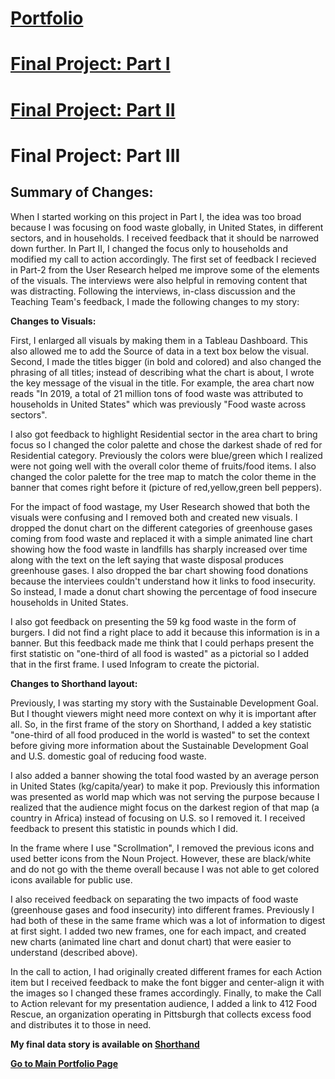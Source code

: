 # [Portfolio](https://mahrukh-k.github.io/Portfolio/)

# [Final Project: Part I](https://mahrukh-k.github.io/Portfolio/Final_Project_Part1_Mahrukh.html)

# [Final Project: Part II](https://mahrukh-k.github.io/Portfolio/Final_Project_Part2_Mahrukh.html)

# Final Project: Part III

## Summary of Changes:
When I started working on this project in Part I, the idea was too broad because I was focusing on food waste globally, in United States, in different sectors, and in households. I received feedback that it should be narrowed down further. In Part II, I changed the focus only to households and modified my call to action accordingly. The first set of feedback I recieved in Part-2 from the User Research helped me improve some of the elements of the visuals. The interviews were also helpful in removing content that was distracting. Following the interviews, in-class discussion and the Teaching Team's feedback, I made the following changes to my story:

**Changes to Visuals:**

First, I enlarged all visuals by making them in a Tableau Dashboard. This also allowed me to add the Source of data in a text box below the visual. Second, I made the titles bigger (in bold and colored) and also changed the phrasing of all titles; instead of describing what the chart is about, I wrote the key message of the visual in the title. For example, the area chart now reads "In 2019, a total of 21 million tons of food waste was attributed to households in United States" which was previously "Food waste across sectors".

I also got feedback to highlight Residential sector in the area chart to bring focus so I changed the color palette and chose the darkest shade of red for Residential category. Previously the colors were blue/green which I realized were not going well with the overall color theme of fruits/food items. I also changed the color palette for the tree map to match the color theme in the banner that comes right before it (picture of red,yellow,green bell peppers).

For the impact of food wastage, my User Research showed that both the visuals were confusing and I removed both and created new visuals. I dropped the donut chart on the different categories of greenhouse gases coming from food waste and replaced it with a simple animated line chart showing how the food waste in landfills has sharply increased over time along with the text on the left saying that waste disposal produces greenhouse gases. I also dropped the bar chart showing food donations because the interviees couldn't understand how it links to food insecurity. So instead, I made a donut chart showing the percentage of food insecure households in United States. 

I also got feedback on presenting the 59 kg food waste in the form of burgers. I did not find a right place to add it because this information is in a banner. But this feedback made me think that I could perhaps present the first statistic on "one-third of all food is wasted" as a pictorial so I added that in the first frame. I used Infogram to create the pictorial. 

**Changes to Shorthand layout:**

Previously, I was starting my story with the Sustainable Development Goal. But I thought viewers might need more context on why it is important after all. So, in the first frame of the story on Shorthand, I added a key statistic "one-third of all food produced in the world is wasted" to set the context before giving more information about the Sustainable Development Goal and U.S. domestic goal of reducing food waste.

I also added a banner showing the total food wasted by an average person in United States (kg/capita/year) to make it pop. Previously this information was presented as world map which was not serving the purpose because I realized that the audience might focus on the darkest region of that map (a country in Africa) instead of focusing on U.S. so I removed it. I received feedback to present this statistic in pounds which I did. 

In the frame where I use "Scrollmation", I removed the previous icons and used better icons from the Noun Project. However, these are black/white and do not go with the theme overall because I was not able to get colored icons available for public use. 

I also received feedback on separating the two impacts of food waste (greenhouse gases and food insecurity) into different frames. Previously I had both of these in the same frame which was a lot of information to digest at first sight. I added two new frames, one for each impact, and created new charts (animated line chart and donut chart) that were easier to understand (described above).

In the call to action, I had originally created different frames for each Action item but I received feedback to make the font bigger and center-align it with the images so I changed these frames accordingly. Finally, to make the Call to Action relevant for my presentation audience, I added a link to 412 Food Rescue, an organization operating in Pittsburgh that collects excess food and distributes it to those in need. 

**My final data story is available on [Shorthand](https://carnegiemellon.shorthandstories.com/rotten-potatoes/index.html)**


[**Go to Main Portfolio Page**](https://mahrukh-k.github.io/Portfolio/)
